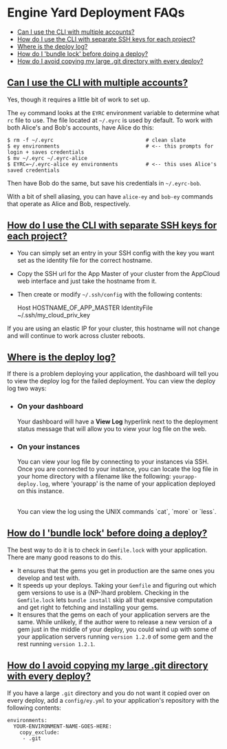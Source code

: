 # Engine Yard Deployment FAQs


* <a href="#FAQ1"> Can I use the CLI with multiple accounts? </a>
* <a href="#FAQ2"> How do I use the CLI with separate SSH keys for each project? </a>
* <a href="#FAQ3"> Where is the deploy log? </a>
* <a href="#FAQ4"> How do I 'bundle lock' before doing a deploy? </a>
* <a href="#FAQ5"> How do I avoid copying my large .git directory with every deploy? </a>


<h2 id="FAQ1"><a href="#FAQ1"> Can I use the CLI with multiple accounts? </a></h2>


Yes, though it requires a little bit of work to set up.

The `ey` command looks at the `EYRC` environment variable to determine what `rc` file to use.  The file located at `~/.eyrc` is used by default. To work with both Alice's and Bob's accounts, have Alice do this:


    $ rm -f ~/.eyrc                              # clean slate
    $ ey environments                            # <-- this prompts for login + saves credentials
    $ mv ~/.eyrc ~/.eyrc-alice
    $ EYRC=~/.eyrc-alice ey environments         # <-- this uses Alice's saved credentials


Then have Bob do the same, but save his credentials in `~/.eyrc-bob`.

With a bit of shell aliasing, you can have `alice-ey` and `bob-ey` commands that operate as Alice and Bob, respectively.

<h2 id="FAQ2"><a href="#FAQ2"> How do I use the CLI with separate SSH keys for each project? </a></h2>


  - You can simply set an entry in your SSH config with the key you want set as the identity file for the correct hostname. 
  - Copy the SSH url for the App Master of your cluster from the AppCloud web interface and just take the hostname from it. 
  - Then create or modify `~/.ssh/config` with the following contents:


    Host HOSTNAME_OF_APP_MASTER
    IdentityFile ~/.ssh/my_cloud_priv_key


If you are using an elastic IP for your cluster, this hostname will not change and will continue to work across cluster reboots. 



<h2 id="FAQ3"><a href="#FAQ3"> Where is the deploy log? </a></h2>

If there is a problem deploying your application, the dashboard will 
tell you to view the deploy log for the failed deployment.  You can 
view the deploy log two ways:

  * ### On your dashboard
    Your dashboard will have a **View Log** hyperlink next to the deployment status message
    that will allow you to view your log file on the web.
    
  * ### On your instances
    You can view your log file by connecting to your instances
    via SSH. Once you are connected to your instance, you can locate the log file in your
    home directory with a filename like the following: `yourapp-deploy.log`, where
    'yourapp' is the name of your application deployed on this instance.

    <br />
    You can view the log using the UNIX commands `cat`, `more` or `less`.



<h2 id="FAQ4"><a href="#FAQ4"> How do I 'bundle lock' before doing a deploy? </a></h2>


The best way to do it is to check in `Gemfile.lock` with your application. There are many good reasons to do this.

  - It ensures that the gems you get in production are the same ones you develop and test with. 
  - It speeds up your deploys. Taking your `Gemfile` and figuring out which gem versions to use is a (NP-)hard problem. Checking in the `Gemfile.lock` lets `bundle install` skip all that expensive computation and get right to fetching and installing your gems.
  - It ensures that the gems on each of your application servers are the same. While unlikely, if the author were to release a new version of a gem just in the middle of your deploy, you could wind up with some of your application servers running `version 1.2.0` of some gem and the rest running `version 1.2.1`. 



<h2 id="FAQ5"><a href="#FAQ5"> How do I avoid copying my large .git directory with every deploy? </a></h2>

If you have a large `.git` directory and you do not want it copied over on every deploy, add a `config/ey.yml` to your application's repository with the following contents:

    environments:
      YOUR-ENVIRONMENT-NAME-GOES-HERE:
        copy_exclude:
         - .git
